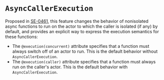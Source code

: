 # `AsyncCallerExecution`

Proposed in [SE-0461], this feature changes the behavior of nonisolated async
functions to run on the actor to which the caller is isolated (if any) by 
default, and provides an explicit way to express the execution semantics for
these functions:
* The `@execution(concurrent)` attribute specifies that a function must always 
  switch off of an actor to run.
  This is the default behavior without `AsyncCallerExecution`.
* The `@execution(caller)` attribute specifies that a function must always 
  run on the caller's actor.
  This is the default behavior with `AsyncCallerExecution`.

[SE-0461]: https://github.com/swiftlang/swift-evolution/blob/main/proposals/0461-async-function-isolation.md
